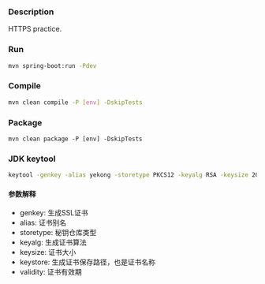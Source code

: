### Description
HTTPS practice.

### Run
``` bash
mvn spring-boot:run -Pdev
```

### Compile
```bash
mvn clean compile -P [env] -DskipTests
``` 

### Package
```
mvn clean package -P [env] -DskipTests
```

### JDK keytool
``` bash
keytool -genkey -alias yekong -storetype PKCS12 -keyalg RSA -keysize 2048 -keystore yekong.p12 -validity 3650
```

#### 参数解释
- genkey: 生成SSL证书
- alias: 证书别名
- storetype: 秘钥仓库类型
- keyalg: 生成证书算法
- keysize: 证书大小
- keystore: 生成证书保存路径，也是证书名称
- validity: 证书有效期

